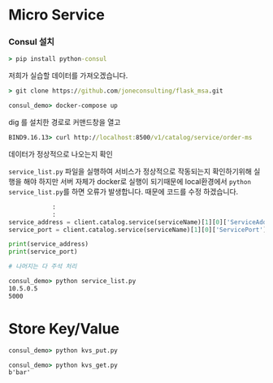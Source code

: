 #  Micro Service

### Consul 설치

```cmd
> pip install python-consul
```



저희가 실습할 데이터를 가져오겠습니다.

```cmd 
> git clone https://github.com/joneconsulting/flask_msa.git
```



```cmd
consul_demo> docker-compose up
```



dig 를 설치한 경로로 커맨드창을 열고

```cmd
BIND9.16.13> curl http://localhost:8500/v1/catalog/service/order-ms
```

데이터가 정상적으로 나오는지 확인



`service_list.py` 파일을 실행하여 서비스가 정상적으로 작동되는지 확인하기위해 실행을 해야 하지만 서버 자체가 docker로 실행이 되기때문에 local환경에서 `python service_list.py`를 하면 오류가 발생합니다. 때문에 코드를 수정 하겠습니다.

```python
			:
        	:
service_address = client.catalog.service(serviceName)[1][0]['ServiceAddress']
service_port = client.catalog.service(serviceName)[1][0]['ServicePort']

print(service_address)
print(service_port)

# 나머지는 다 주석 처리
```

```cmd
consul_demo> python service_list.py
10.5.0.5
5000
```





# Store Key/Value

```cmd
consul_demo> python kvs_put.py
```

```cmd
consul_demo> python kvs_get.py
b'bar'
```

